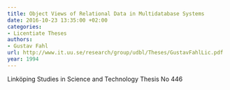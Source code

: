 ```yaml
---
title: Object Views of Relational Data in Multidatabase Systems
date: 2016-10-23 13:35:00 +02:00
categories:
- Licentiate Theses
authors:
- Gustav Fahl
url: http://www.it.uu.se/research/group/udbl/Theses/GustavFahlLic.pdf
year: 1994
---
```

Linköping Studies in Science and Technology Thesis No 446
